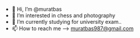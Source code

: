 - 👋 Hi, I’m @muratbas
- 👀 I’m interested in chess and photography
- 🌱 I’m currently studying for university exam..
- 📫 How to reach me --> muratbas987@gmail.com
